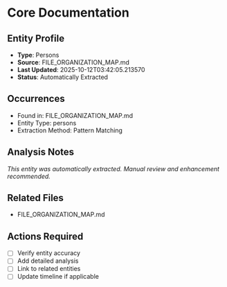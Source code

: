 # Core Documentation

## Entity Profile
- **Type**: Persons
- **Source**: FILE_ORGANIZATION_MAP.md
- **Last Updated**: 2025-10-12T03:42:05.213570
- **Status**: Automatically Extracted

## Occurrences
- Found in: FILE_ORGANIZATION_MAP.md
- Entity Type: persons
- Extraction Method: Pattern Matching

## Analysis Notes
*This entity was automatically extracted. Manual review and enhancement recommended.*

## Related Files
- FILE_ORGANIZATION_MAP.md

## Actions Required
- [ ] Verify entity accuracy
- [ ] Add detailed analysis
- [ ] Link to related entities
- [ ] Update timeline if applicable
